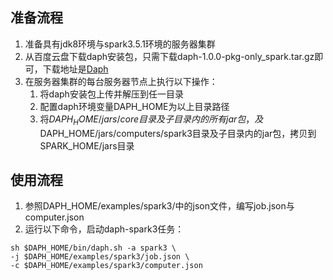 
## 准备流程

1. 准备具有jdk8环境与spark3.5.1环境的服务器集群
2. 从百度云盘下载daph安装包，只需下载daph-1.0.0-pkg-only_spark.tar.gz即可，下载地址是[Daph](https://pan.baidu.com/s/1r495e7YtTfK24iPXg6dBZg?pwd=p5s7)
3. 在服务器集群的每台服务器节点上执行以下操作：
    1. 将daph安装包上传并解压到任一目录
    2. 配置daph环境变量DAPH_HOME为以上目录路径
    3. 将$DAPH_HOME/jars/core目录及子目录内的所有jar包，及$DAPH_HOME/jars/computers/spark3目录及子目录内的jar包，拷贝到SPARK_HOME/jars目录

## 使用流程

1. 参照DAPH_HOME/examples/spark3/中的json文件，编写job.json与computer.json
2. 运行以下命令，启动daph-spark3任务：

```shell
sh $DAPH_HOME/bin/daph.sh -a spark3 \
-j $DAPH_HOME/examples/spark3/job.json \
-c $DAPH_HOME/examples/spark3/computer.json
```
